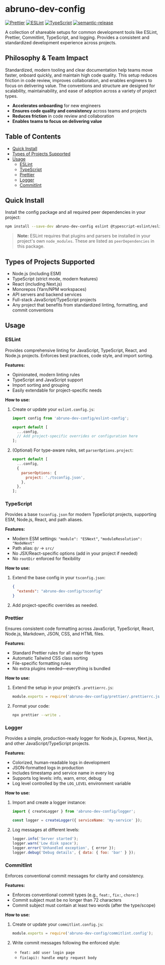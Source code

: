 # abruno-dev-config

[![Prettier](https://img.shields.io/badge/code%20style-prettier-ff69b4.svg?style=flat&logo=prettier)](https://prettier.io/)
[![ESLint](https://img.shields.io/badge/lint-eslint-4B32C3?logo=eslint)](https://eslint.org/)
[![TypeScript](https://img.shields.io/badge/TypeScript-007ACC?logo=typescript&logoColor=white)](https://www.typescriptlang.org/)
[![semantic-release](https://img.shields.io/badge/semantic--release-automated%20releases-brightgreen?logo=semantic-release)](https://github.com/semantic-release/semantic-release)

A collection of shareable setups for common development tools like ESLint, Prettier, Commitlint,
TypeScript, and logging. Provides a consistent and standardized development experience across
projects.

## Philosophy & Team Impact

Standardized, modern tooling and clear documentation help teams move faster, onboard quickly, and
maintain high code quality. This setup reduces friction in code review, improves collaboration, and
enables engineers to focus on delivering value. The conventions and structure are designed for
scalability, maintainability, and ease of adoption across a variety of project types.

- **Accelerates onboarding** for new engineers
- **Ensures code quality and consistency** across teams and projects
- **Reduces friction** in code review and collaboration
- **Enables teams to focus on delivering value**

## Table of Contents

- [Quick Install](#quick-install)
- [Types of Projects Supported](#types-of-projects-supported)
- [Usage](#usage)
  - [ESLint](#eslint)
  - [TypeScript](#typescript)
  - [Prettier](#prettier)
  - [Logger](#logger)
  - [Commitlint](#commitlint)

## Quick Install

Install the config package and all required peer dependencies in your project:

```sh
npm install --save-dev abruno-dev-config eslint @typescript-eslint/eslint-plugin @typescript-eslint/parser eslint-plugin-import eslint-plugin-simple-import-sort eslint-config-prettier
```

> **Note:** ESLint requires that plugins and parsers be installed in your project's own
> `node_modules`. These are listed as `peerDependencies` in this package.

## Types of Projects Supported

- Node.js (including ESM)
- TypeScript (strict mode, modern features)
- React (including Next.js)
- Monorepos (Yarn/NPM workspaces)
- API servers and backend services
- Full-stack JavaScript/TypeScript projects
- Any project that benefits from standardized linting, formatting, and commit conventions

## Usage

### ESLint

Provides comprehensive linting for JavaScript, TypeScript, React, and Node.js projects. Enforces
best practices, code style, and import sorting.

**Features:**

- Opinionated, modern linting rules
- TypeScript and JavaScript support
- Import sorting and grouping
- Easily extendable for project-specific needs

**How to use:**

1. Create or update your `eslint.config.js`:

   ```js
   import config from 'abruno-dev-config/eslint-config';

   export default [
     ...config,
     // Add project-specific overrides or configuration here
   ];
   ```

2. (Optional) For type-aware rules, set `parserOptions.project`:

   ```js
   export default [
     ...config,
     {
       parserOptions: {
         project: './tsconfig.json',
       },
     },
   ];
   ```

### TypeScript

Provides a base `tsconfig.json` for modern TypeScript projects, supporting ESM, Node.js, React, and
path aliases.

**Features:**

- Modern ESM settings: `"module": "ESNext"`, `"moduleResolution": "NodeNext"`
- Path alias: `@/` → `src/`
- No JSX/React-specific options (add in your project if needed)
- No `rootDir` enforced for flexibility

**How to use:**

1. Extend the base config in your `tsconfig.json`:

   ```json
   {
     "extends": "abruno-dev-config/tsconfig"
   }
   ```

2. Add project-specific overrides as needed.

### Prettier

Ensures consistent code formatting across JavaScript, TypeScript, React, Node.js, Markdown, JSON,
CSS, and HTML files.

**Features:**

- Standard Prettier rules for all major file types
- Automatic Tailwind CSS class sorting
- File-specific formatting rules
- No extra plugins needed—everything is bundled

**How to use:**

1. Extend the setup in your project’s `.prettierrc.js`:

   ```js
   module.exports = require('abruno-dev-config/prettier/.prettierrc.js');
   ```

2. Format your code:

   ```sh
   npx prettier --write .
   ```

### Logger

Provides a simple, production-ready logger for Node.js, Express, Next.js, and other
JavaScript/TypeScript projects.

**Features:**

- Colorized, human-readable logs in development
- JSON-formatted logs in production
- Includes timestamp and service name in every log
- Supports log levels: info, warn, error, debug
- Log level controlled by the `LOG_LEVEL` environment variable

**How to use:**

1. Import and create a logger instance:

   ```js
   import { createLogger } from 'abruno-dev-config/logger';

   const logger = createLogger({ serviceName: 'my-service' });
   ```

2. Log messages at different levels:

   ```js
   logger.info('Server started');
   logger.warn('Low disk space');
   logger.error('Unhandled exception', { error });
   logger.debug('Debug details', { data: { foo: 'bar' } });
   ```

### Commitlint

Enforces conventional commit messages for clarity and consistency.

**Features:**

- Enforces conventional commit types (e.g., `feat:`, `fix:`, `chore:`)
- Commit subject must be no longer than 72 characters
- Commit subject must contain at least two words (after the type/scope)

**How to use:**

1. Create or update your `commitlint.config.js`:

   ```js
   module.exports = require('abruno-dev-config/commitlint.config');
   ```

2. Write commit messages following the enforced style:
   - `feat: add user login page`
   - `fix(api): handle empty request body`
